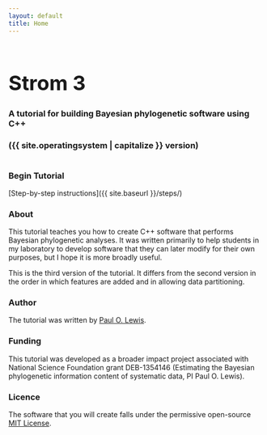 ```yaml
---
layout: default
title: Home
---
```


<div class="row" style="display: flex; align-items: center;">
<div class="col-sm-10 col-xs-8">
  <h1 style="font-size: 2.5rem"><b>Strom 3</b></h1>
  <h3 style="margin-bottom:0px;">A tutorial for building Bayesian phylogenetic software using C++</h3>
  <h3 class="subtitle">({{ site.operatingsystem | capitalize }} version)</h3>
</div>
</div>

### Begin Tutorial

[Step-by-step instructions]({{ site.baseurl }}/steps/)

### About

This tutorial teaches you how to create C++ software that performs Bayesian phylogenetic analyses. It was written primarily to help students in my laboratory to develop software that they can later modify for their own purposes, but I hope it is more broadly useful.

This is the third version of the tutorial. It differs from the second version in the order in which features are added and in allowing data partitioning. 

### Author

The tutorial was written by [Paul O. Lewis](http://phylogeny.uconn.edu).

### Funding
This tutorial was developed as a broader impact project associated with National Science Foundation grant DEB-1354146 (Estimating the Bayesian phylogenetic information content of systematic data, PI Paul O. Lewis).

### Licence
The software that you will create falls under the permissive open-source [MIT License](license.html).

